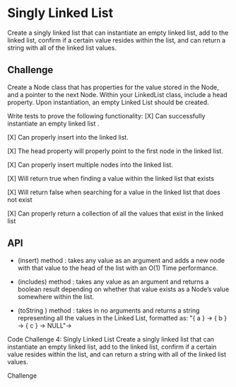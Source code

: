 # Singly Linked List
Create a singly linked list that can instantiate an empty linked list, add to the linked list, confirm if a certain value resides within the list, and can return a string with all of the linked list values.

## Challenge
Create a Node class that has properties for the value stored in the Node, and a pointer to the next Node.
Within your LinkedList class, include a head property. Upon instantiation, an empty Linked List should be created.

Write tests to prove the following functionality: 
[X] Can successfully instantiate an empty linked list .

[X] Can properly insert into the linked list.

[X] The head property will properly point to the first node in the linked list.
 
[X] Can properly insert multiple nodes into the linked list.
  
[X] Will return true when finding a value within the linked list that exists

[X] Will return false when searching for a value in the linked list that does not exist

[X] Can properly return a collection of all the values that exist in the linked list
 

## API
-  (insert)  method : takes any value as an argument and adds a new node with that value to the head of the list with an O(1) Time performance.

-  (includes) method  : takes any value as an argument and returns a boolean result depending on whether that value exists as a Node’s value somewhere within the list.

- (toString ) method : takes in no arguments and returns a string representing all the values in the Linked List, formatted as: "{ a } -> { b } -> { c } -> NULL"->


Code Challenge 4: Singly Linked List
Create a singly linked list that can instantiate an empty linked list, add to the linked list, confirm if a certain value resides within the list, and can return a string with all of the linked list values.

Challenge
